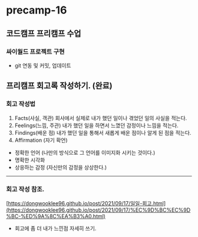 # precamp-16
## 코드캠프 프리캠프 수업
### 싸이월드 프로젝트 구현
* git 연동 및 커밋, 업데이트

## 프리캠프 회고록 작성하기. (완료)
### 회고 작성법
1. Facts(사실, 객관) 회사에서 실제로 내가 했던 일이나 겪었던 일의 사실을 적는다.
2. Feelings(느낌, 주관) 내가 했던 일을 하면서 느꼈던 감정이나 느낌을 적는다.
3. Findings(배운 점) 내가 했던 일을 통해서 새롭게 배운 점이나 알게 된 점을 적는다.
4. Affirmation (자기 확언)
- 정확한 언어 (나만의 방식으로 그 언어를 이미지화 시키는 것이다.)
- 명확한 시각화
- 상응하는 감정 (자신만의 감정을 상상한다.)
---
### 회고 작성 참조.
[https://dongwooklee96.github.io/post/2021/09/17/일일-회고.html](https://dongwooklee96.github.io/post/2021/09/17/%EC%9D%BC%EC%9D%BC-%ED%9A%8C%EA%B3%A0.html)
* 회고에 좀 더 내가 느낀점 자세히 쓰기.
